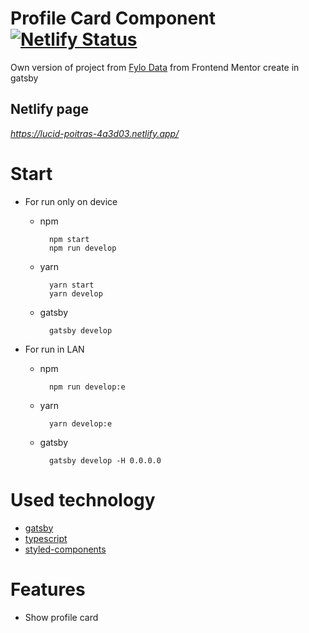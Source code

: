 # Profile Card Component [![Netlify Status](https://api.netlify.com/api/v1/badges/1006476c-0c97-4622-b5c6-5f9386102f90/deploy-status)](https://app.netlify.com/sites/lucid-poitras-4a3d03/deploys)
Own version of project from [Fylo Data](https://www.frontendmentor.io/challenges/fylo-data-storage-component-1dZPRbV5n) from Frontend Mentor create in gatsby
## Netlify page
*https://lucid-poitras-4a3d03.netlify.app/*
# Start
- For run only on device
  - npm
    ``` shell
      npm start
      npm run develop
    ```
  - yarn 
    ``` shell
      yarn start
      yarn develop
    ```
  - gatsby 
    ``` shell
      gatsby develop
    ```
  
- For run in LAN
  - npm
    ``` shell
      npm run develop:e
    ```
  - yarn
    ``` shell
      yarn develop:e
    ```
  - gatsby
    ``` shell
      gatsby develop -H 0.0.0.0
    ```

# Used technology
- [gatsby](https://github.com/gatsbyjs/gatsby)
- [typescript](https://github.com/microsoft/TypeScript)
- [styled-components](https://github.com/styled-components/styled-components)
# Features
- Show profile card
